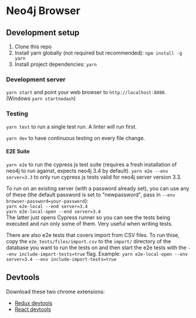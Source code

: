 # Neo4j Browser

## Development setup

1.  Clone this repo
1.  Install yarn globally (not required but recommended): `npm install -g yarn`
1.  Install project dependencies: `yarn`

### Development server

`yarn start` and point your web browser to `http://localhost:8080`. (Windows `yarn startnodash`)

### Testing

`yarn test` to run a single test run. A linter will run first.

`yarn dev` to have continuous testing on every file change.

#### E2E Suite

`yarn e2e` to run the cypress js test suite (requires a fresh installation of neo4j to run against, expects neo4j 3.4 by default).
`yarn e2e --env server=3.3` to only run cypress js tests valid for neo4j server version 3.3.

To run on an existing server (with a password already set), you can use any of these (the default password is set to "newpassword", pass in `--env browser-password=your-password`):  
`yarn e2e-local --end server=3.4`  
`yarn e2e-local-open --end server=3.4`  
The latter just opens Cypress runner so you can see the tests being executed and run only some of them. Very useful when writing tests.

There are also e2e tests that covers import from CSV files. To run thise, copy the `e2e_tests/files/import.csv` to the `import/` directory of the database you want to run the tests on and then start the e2e tests with the `--env include-import-tests=true` flag.
Example: `yarn e2e-local-open --env server=3.4 --env include-import-tests=true`

## Devtools

Download these two chrome extensions:

* [Redux devtools](https://chrome.google.com/webstore/detail/redux-devtools/lmhkpmbekcpmknklioeibfkpmmfibljd?hl=en)
* [React devtools](https://chrome.google.com/webstore/detail/react-developer-tools/fmkadmapgofadopljbjfkapdkoienihi?hl=en)
